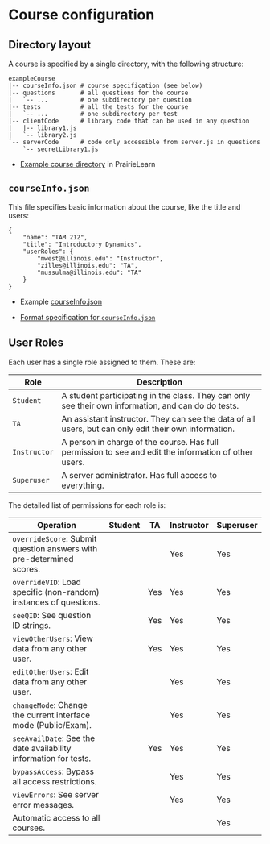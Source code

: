 
# Course configuration

## Directory layout

A course is specified by a single directory, with the following structure:

    exampleCourse
    |-- courseInfo.json # course specification (see below)
    |-- questions       # all questions for the course
    |   `-- ...         # one subdirectory per question
    |-- tests           # all the tests for the course
    |   `-- ...         # one subdirectory per test
    |-- clientCode      # library code that can be used in any question
    |   |-- library1.js
    |   `-- library2.js
    `-- serverCode      # code only accessible from server.js in questions
        `-- secretLibrary1.js

* [Example course directory](https://github.com/PrairieLearn/PrairieLearn/blob/master/exampleCourse) in PrairieLearn


## `courseInfo.json`

This file specifies basic information about the course, like the title and users:

    {
        "name": "TAM 212",
        "title": "Introductory Dynamics",
        "userRoles": {
            "mwest@illinois.edu": "Instructor",
            "zilles@illinois.edu": "TA",
            "mussulma@illinois.edu": "TA"
        }
    }

* Example [courseInfo.json](https://github.com/PrairieLearn/PrairieLearn/blob/master/exampleCourse/courseInfo.json)

* [Format specification for `courseInfo.json`](https://github.com/PrairieLearn/PrairieLearn/blob/master/backend/schemas/courseInfo.json)


## User Roles

Each user has a single role assigned to them. These are:

Role         | Description
---          | ---
`Student`    | A student participating in the class. They can only see their own information, and can do do tests.
`TA`         | An assistant instructor. They can see the data of all users, but can only edit their own information.
`Instructor` | A person in charge of the course. Has full permission to see and edit the information of other users.
`Superuser`  | A server administrator. Has full access to everything.

The detailed list of permissions for each role is:

Operation                                                             | Student | TA  | Instructor | Superuser
---                                                                   | ---     | --- | ---        | ---
`overrideScore`: Submit question answers with pre-determined scores.  |         |     | Yes        | Yes
`overrideVID`: Load specific (non-random) instances of questions.     |         | Yes | Yes        | Yes
`seeQID`: See question ID strings.                                    |         | Yes | Yes        | Yes
`viewOtherUsers`: View data from any other user.                      |         | Yes | Yes        | Yes
`editOtherUsers`: Edit data from any other user.                      |         |     | Yes        | Yes
`changeMode`: Change the current interface mode (Public/Exam).        |         |     | Yes        | Yes
`seeAvailDate`: See the date availability information for tests.      |         | Yes | Yes        | Yes
`bypassAccess`: Bypass all access restrictions.                       |         |     | Yes        | Yes
`viewErrors`: See server error messages.                              |         |     | Yes        | Yes
Automatic access to all courses.                                      |         |     |            | Yes
